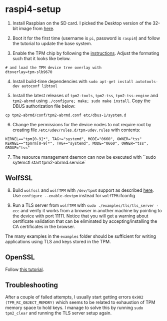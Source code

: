 # raspi4-setup

1. Install Raspbian on the SD card. I picked the Desktop version of the 32-bit image from [here](https://www.raspberrypi.org/software/operating-systems/).

2. Boot it for the first time (username is `pi`, password is `raspi4`) and follow the tutorial to update the base system.

3. Enable the TPM chip by following the [instructions](https://letstrust.de/archives/20-Mainline.html). Adjust the formating such that it looks like below.

```
# and load the TPM device tree overlay with
dtoverlay=tpm-slb9670
```

4. Install build-time dependencies with `sudo apt-get install autotools-dev autoconf libtool`

5. Install the latest releases of `tpm2-tools`, `tpm2-tss`, `tpm2-tss-engine` and `tpm2-abrmd` using `./configure; make; sudo make install`. Copy the DBUS authorization file below:

```
cp tpm2-abrmd/conf/tpm2-abrmd.conf etc/dbus-1/system.d
```

6. Change the permissions for the device nodes to not require root by creating file `/etc/udev/rules.d/tpm-udev.rules` with contents:

```
KERNEL=="tpm[0-9]*", TAG+="systemd", MODE="0660", OWNER="tss"
KERNEL=="tpmrm[0-9]*", TAG+="systemd", MODE="0660", OWNER="tss", GROUP="tss"
```
7. The resource management daemon can now be executed with ``sudo sytemctl start tpm2-abrmd.service`

## WolfSSL

8. Build `wolfssl` and `wolfTPM` with  `/dev/tpmX` support as described [here](https://github.com/wolfssl/wolfTPM). Use `configure --enable-devtpm` instead for `wolfTPM`.ifconfig

9. Run a TLS server from `wolfTPM` with `sudo ./examples/tls/tls_server -ecc` and verify it works from a browser in another machine by pointing to the device with port 11111. Notice that you will get a warning about certificate validation that can be eliminated by accepting/installing the CA certificates in the browser.

The many examples in the `examples` folder should be sufficient for writing applications using TLS and keys stored in the TPM.

## OpenSSL

Follow [this tutorial](tpm2https://www.infineon.com/dgdl/Infineon-OPTIGA_TPM_SLx9670_TPM_2.0-ApplicationNotes-v01_00-EN.pdf?fileId=5546d46271bf4f920171c5598a3a0e7b).

## Troubleshooting

After a couple of failed attempts, I usually start getting errors `0x902 (TPM_RC_OBJECT_MEMORY)` which seems to be related to exhaustion of TPM memory space to hold keys. I manage to solve this by running `sudo tpm2_clear` and running the TLS server setup again.
